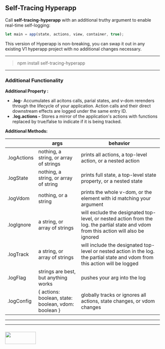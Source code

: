 ## Self-Tracing Hyperapp

Call __self-tracing-hyperapp__ with an additional truthy argument to enable real-time self-logging:
```js
let main = app(state, actions, view, container, true);
```
This version of Hyperapp is non-breaking, you can swap it out in any existing V1 hyperapp project with no additional changes necessary.

---

> npm install self-tracing-hyperapp

---
### Additional Functionality

__Additional Property :__
* __.log__- Accumulates all acitons calls, parial states, and v-dom rerenders through the lifecycle of your application. Action calls and their direct downstream effects are logged under the same entry ID.
* __.log.actions -__ Stores a mirror of the application's actions with functions replaced by true/false to indicate if it is being tracked.

__Additional Methods:__		

|  | args | behavior |   
| --- | --- | --- |  
| .logActions | nothing, a string, or array of strings |	prints all actions, a top-level action, or a nested action |  
| .logState | nothing, a string, or array of string |	prints full state, a top-level state property, or a nested state |  
| .logVdom | nothing, or a string | prints the whole v-dom, or the element with id matching your argument |  
| .logIgnore | a string, or array of strings | will exclude the designated top-level, or nested action from the log. the partial state and vdom from this action will also be ignored |    
| .logTrack |  a string, or array of strings | will include the designated top-level or nested action in the log. the partial state and vdom from this action will be logged |  
| .logFlag | strings are best, but anything works | pushes your arg into the log |  
| .logConfig | { actions: boolean, state: boolean, vdom: boolean } | globally tracks or ignores all actions, state changes, or vdom changes |  

___
___
### <a href="http://elewa.education/blog" target="_blank"><img src="https://user-images.githubusercontent.com/18554853/34921062-506450ae-f97d-11e7-875f-6feeb26ad72d.png" width="100" height="40"/></a>